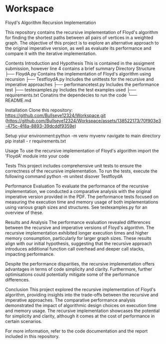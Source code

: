 # Workspace
Floyd's Algorithm Recursion Implementation

This repository contains the recursive implementation of Floyd's algorithm for finding the shortest paths between all pairs of vertices in a weighted graph. The objective of this project is to explore an alternative approach to the original imperative version, as well as evaluate its performance and compare it with the iterative implementation.

Contents
Introduction and Hypothesis
This is contained in the assigment submission, however line 4 contains a brief summary
Directory Structure
├── FloydA.py Contains the implementation of Floyd's algorithm using recursion
├── TestfloydA.py Includes the unittests for the recursive and imperative approaches
├── performancetest.py Includes the performance test
├── testexamples.py Includes the test examples used
├── requirements.txt Conatins the dependecies to run the code
└── README.md

Installation
Clone this repository: https://github.com/Bullseye12324/Workspace.git
(https://github.com/Bullseye12324/Workspace/assets/138522173/70f903e3-475c-4f8a-8893-39dcddf9359e)

Setup your environment:python -m venv myvenv
navigate to main directory
pip install - r requirements.txt

Usage
To use the recursive implementation of Floyd's algorithm import the 'FloydA' module into your code

Tests
This project includes comprehensive unit tests to ensure the correctness of the recursive implementation. To run the tests, execute the following command 
python -m unitest disover TestfloydA

Performance Evaluation
To evaluate the performance of the recursive implementation, we conducted a comparative analysis with the original imperative version provided in the PDF. The performance tests focused on measuring the execution time and memory usage of both implementations using various graph sizes and structures.
See testexamples.py for an overview of these.


Results and Analysis
The performance evaluation revealed differences between the recursive and imperative versions of Floyd's algorithm. The recursive implementation exhibited longer execution times and higher memory consumption, particularly for larger graph sizes. These results align with our initial hypothesis, suggesting that the recursive approach introduces additional function call overhead and deeper call stacks, impacting performance.

Despite the performance disparities, the recursive implementation offers advantages in terms of code simplicity and clarity. Furthermore, further optimisations could potentially mitigate some of the performance differences.

Conclusion
This project explored the recursive implementation of Floyd's algorithm, providing insights into the trade-offs between the recursive and imperative approaches. The comparative performance analysis demonstrated the impact of algorithmic design choices on execution time and memory usage. The recursive implementation showcases the potential for simplicity and clarity, although it comes at the cost of performance in certain scenarios.

For more information, refer to the code documentation and the report included in this repository.
